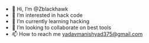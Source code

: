 - 👋 Hi, I’m @Zblackhawk
- 👀 I’m interested in hack code
- 🌱 I’m currently learning hacking
- 💞️ I’m looking to collaborate on best tools
- 📫 How to reach me yadavmanishyad375@gmail.com

<!---
Zblackhawk/Zblackhawk is a ✨ special ✨ repository because its `README.md` (this file) appears on your GitHub profile.
You can click the Preview link to take a look at your changes.
--->
